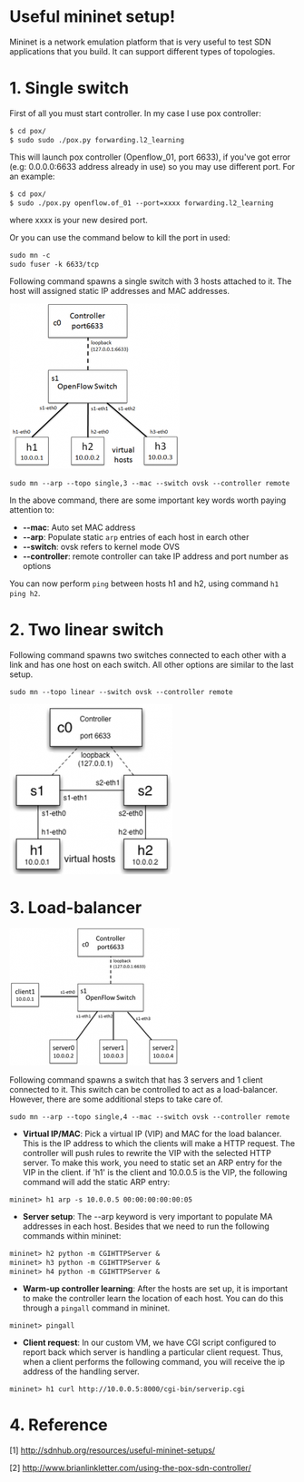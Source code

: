 Useful mininet setup!
======================

Mininet is a network emulation platform that is very useful to test SDN applications that you build. It can support different types of topologies.

# 1. Single switch

First of all you must start controller. In my case I use pox controller:

```
$ cd pox/
$ sudo sudo ./pox.py forwarding.l2_learning
```
This will launch pox controller (Openflow_01, port 6633), if you've got error (e.g: 0.0.0.0:6633 address already in use) so you may use different port. For an example:

```
$ cd pox/
$ sudo ./pox.py openflow.of_01 --port=xxxx forwarding.l2_learning
```

where xxxx is your new desired port.

Or you can use the command below to kill the port in used:

```
sudo mn -c
sudo fuser -k 6633/tcp
```

Following command spawns a single switch with 3 hosts attached to it. The host will assigned static IP addresses and MAC addresses.

![single Switch](/img/mininet_single_switch1-300x291.png)

```
sudo mn --arp --topo single,3 --mac --switch ovsk --controller remote
```

In the above command, there are some important key words worth paying attention to:

* **--mac**: Auto set MAC address
* **--arp**: Populate static `arp` entries of each host in earch other
* **--switch**: ovsk refers to kernel mode OVS
* **--controller**: remote controller can take IP address and port number as options

You can now perform `ping` between hosts h1 and h2, using command `h1 ping h2`.

# 2. Two linear switch

Following command spawns two switches connected to each other with a link and has one host on each switch. All other options are similar to the last setup.

```
sudo mn --topo linear --switch ovsk --controller remote
```
![Two linear switch](/img/mininet_two_switches1-287x300.png)

# 3. Load-balancer

![Load balancer](/img/mininet_load_balancer1-300x242.png)


Following command spawns a switch that has 3 servers and 1 client connected to it. This switch can be controlled to act as a load-balancer. However, there are some additional steps to take care of.

```
sudo mn --arp --topo single,4 --mac --switch ovsk --controller remote
```

- **Virtual IP/MAC**: Pick a virtual IP (VIP) and MAC for the load balancer. This is the IP address to which the clients will make a HTTP request. The controller will push rules to rewrite the VIP with the selected HTTP server. To make this work, you need to static set an ARP entry for the VIP in the client. if 'h1' is the client and 10.0.0.5 is the VIP, the following command will add the static ARP entry:

```
mininet> h1 arp -s 10.0.0.5 00:00:00:00:00:05 
```

- **Server setup**: The --arp keyword is very important to populate MA addresses in each host. Besides that we need to run the following commands within mininet:

```
mininet> h2 python -m CGIHTTPServer &
mininet> h3 python -m CGIHTTPServer &
mininet> h4 python -m CGIHTTPServer &
```

- **Warm-up controller learning**: After the hosts are set up, it is important to make the controller learn the location of each host. You can do this through a `pingall`  command in mininet.

```
mininet> pingall
```

- **Client request**: In our custom VM, we have CGI script configured to report back which server is handling a particular client request. Thus, when a client performs the following command, you will receive the ip address of the handling server.

```
mininet> h1 curl http://10.0.0.5:8000/cgi-bin/serverip.cgi
```

# 4. Reference

[1] http://sdnhub.org/resources/useful-mininet-setups/

[2] http://www.brianlinkletter.com/using-the-pox-sdn-controller/